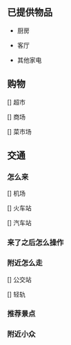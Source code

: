 ## 已提供物品

- 厨房

- 客厅

- 其他家电

## 购物

[] 超市

[] 商场

[] 菜市场

## 交通

### 怎么来

[] 机场

[] 火车站

[] 汽车站

### 来了之后怎么操作

### 附近怎么走

[] 公交站

[] 轻轨

### 推荐景点

### 附近小众